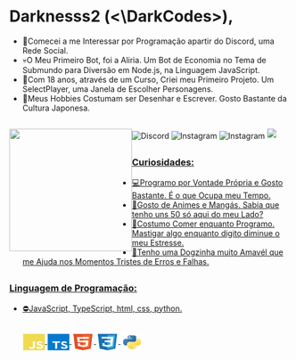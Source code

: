 # Darknesss2 (<\DarkCodes>), 
- 📑Comecei a me Interessar por Programação apartir do Discord, uma Rede Social.
- 💀O Meu Primeiro Bot, foi a Aliria. Um Bot de Economia no Tema de Submundo para Diversão em Node.js, na Linguagem JavaScript.
- 👾Com 18 anos, através de um Curso, Criei meu Primeiro Projeto. Um SelectPlayer, uma Janela de Escolher Personagens.
- 🍣Meus Hobbies Costumam ser Desenhar e Escrever. Gosto Bastante da Cultura Japonesa.

##

<div align="left">
    <img align="center" alt="Discord" src="https://img.shields.io/badge/GitHub-100000?style=for-the-badge&logo=github&logoColor=white">
  <img align="center" alt="Instagram" src="https://img.shields.io/badge/Instagram-E4405F?style=for-the-badge&logo=instagram&logoColor=white">
  <img align="center" alt="Instagram" src="https://img.shields.io/badge/Discord-7289DA?style=for-the-badge&logo=discord&logoColor=white">
  <a href="https://github.com/Dark-nesss2">
    <img align="left" height="220" width="220" src="https://media.discordapp.net/attachments/943296241385742346/987432502123724830/DevInstaIcon.png?width=547&height=547"/>
   <img height="190em" src="https://github-readme-stats.vercel.app/api?username=Dark-nesss2&show_icons=true&theme=rainglow&include_all_commits=true&count_private=true"/>
      
</div>

##
 
### Curiosidades:
  
- 💻Programo por Vontade Própria e Gosto Bastante. É o que Ocupa meu Tempo.
- 🏮Gosto de Animes e Mangás. Sabia que tenho uns 50 só aqui do meu Lado?
- 🍨Costumo Comer enquanto Programo. Mastigar algo enquanto digito diminue o meu Estresse.
- 🐶Tenho uma Dogzinha muito Amavél que me Ajuda nos Momentos Tristes de Erros e Falhas.
  
##
  
### Linguagem de Programação: 
- ⛔JavaScript, TypeScript, html, css, python.
    
  <div style="display: inline_block"><br>
  <img align="center" alt="Js" height="30" width="40" src="https://raw.githubusercontent.com/devicons/devicon/master/icons/javascript/javascript-plain.svg">
  <img align="center" alt="Ts" height="30" width="40" src="https://raw.githubusercontent.com/devicons/devicon/master/icons/typescript/typescript-plain.svg">
  <img align="center" alt="HTML" height="30" width="40" src="https://raw.githubusercontent.com/devicons/devicon/master/icons/html5/html5-original.svg">
  <img align="center" alt="CSS" height="30" width="40" src="https://raw.githubusercontent.com/devicons/devicon/master/icons/css3/css3-original.svg">
  <img align="center" alt="Python" height="30" width="40" src="https://raw.githubusercontent.com/devicons/devicon/master/icons/python/python-original.svg">
</div>
  

    
    
##

